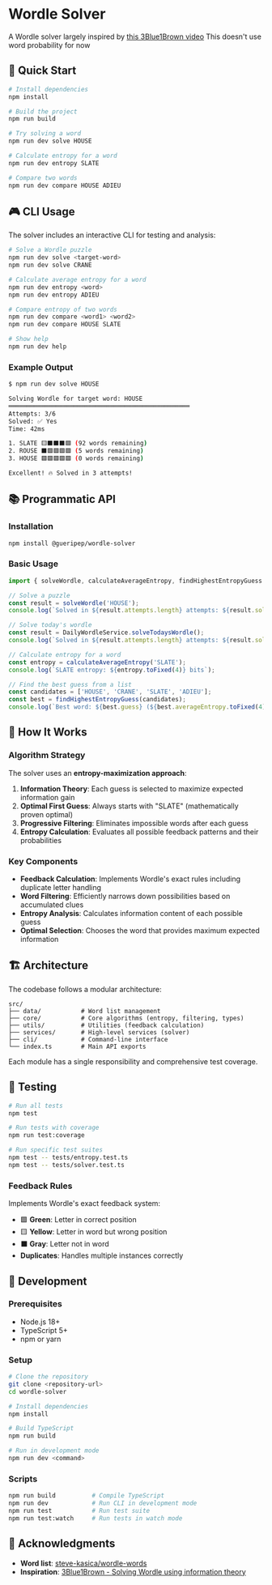 # Wordle Solver

A Wordle solver largely inspired by [this 3Blue1Brown video](https://youtu.be/v68zYyaEmEA?si=PAkyAdpUDy6BNUVB)
This doesn't use word probability for now

## 🚀 Quick Start

```bash
# Install dependencies
npm install

# Build the project
npm run build

# Try solving a word
npm run dev solve HOUSE

# Calculate entropy for a word
npm run dev entropy SLATE

# Compare two words
npm run dev compare HOUSE ADIEU
```

## 🎮 CLI Usage

The solver includes an interactive CLI for testing and analysis:

```bash
# Solve a Wordle puzzle
npm run dev solve <target-word>
npm run dev solve CRANE

# Calculate average entropy for a word
npm run dev entropy <word>
npm run dev entropy ADIEU

# Compare entropy of two words
npm run dev compare <word1> <word2>
npm run dev compare HOUSE SLATE

# Show help
npm run dev help
```

### Example Output

```bash
$ npm run dev solve HOUSE

Solving Wordle for target word: HOUSE
══════════════════════════════════════════════════
Attempts: 3/6
Solved: ✅ Yes
Time: 42ms

1. SLATE 🟨⬛⬛⬛🟩 (92 words remaining)
2. ROUSE ⬛🟩🟩🟩🟩 (5 words remaining)  
3. HOUSE 🟩🟩🟩🟩🟩 (0 words remaining)

Excellent! 🔥 Solved in 3 attempts!
```

## 📚 Programmatic API

### Installation

```bash
npm install @gueripep/wordle-solver
```

### Basic Usage

```typescript
import { solveWordle, calculateAverageEntropy, findHighestEntropyGuess } from '@gueripep/wordle-solver';

// Solve a puzzle
const result = solveWordle('HOUSE');
console.log(`Solved in ${result.attempts.length} attempts: ${result.solved}`);

// Solve today's wordle
const result = DailyWordleService.solveTodaysWordle();
console.log(`Solved in ${result.attempts.length} attempts: ${result.solved}`);

// Calculate entropy for a word
const entropy = calculateAverageEntropy('SLATE');
console.log(`SLATE entropy: ${entropy.toFixed(4)} bits`);

// Find the best guess from a list
const candidates = ['HOUSE', 'CRANE', 'SLATE', 'ADIEU'];
const best = findHighestEntropyGuess(candidates);
console.log(`Best word: ${best.guess} (${best.averageEntropy.toFixed(4)} bits)`);
```

## 🧠 How It Works

### Algorithm Strategy

The solver uses an **entropy-maximization approach**:

1. **Information Theory**: Each guess is selected to maximize expected information gain
2. **Optimal First Guess**: Always starts with "SLATE" (mathematically proven optimal)
3. **Progressive Filtering**: Eliminates impossible words after each guess
4. **Entropy Calculation**: Evaluates all possible feedback patterns and their probabilities

### Key Components

- **Feedback Calculation**: Implements Wordle's exact rules including duplicate letter handling
- **Word Filtering**: Efficiently narrows down possibilities based on accumulated clues  
- **Entropy Analysis**: Calculates information content of each possible guess
- **Optimal Selection**: Chooses the word that provides maximum expected information

## 🏗️ Architecture

The codebase follows a modular architecture:

```
src/
├── data/           # Word list management
├── core/           # Core algorithms (entropy, filtering, types)
├── utils/          # Utilities (feedback calculation)
├── services/       # High-level services (solver)
├── cli/            # Command-line interface
└── index.ts        # Main API exports
```

Each module has a single responsibility and comprehensive test coverage.

## 🧪 Testing

```bash
# Run all tests
npm test

# Run tests with coverage
npm run test:coverage

# Run specific test suites
npm test -- tests/entropy.test.ts
npm test -- tests/solver.test.ts
```

### Feedback Rules

Implements Wordle's exact feedback system:

- 🟩 **Green**: Letter in correct position
- 🟨 **Yellow**: Letter in word but wrong position
- ⬛ **Gray**: Letter not in word
- **Duplicates**: Handles multiple instances correctly

## 🔧 Development

### Prerequisites

- Node.js 18+
- TypeScript 5+
- npm or yarn

### Setup

```bash
# Clone the repository
git clone <repository-url>
cd wordle-solver

# Install dependencies
npm install

# Build TypeScript
npm run build

# Run in development mode
npm run dev <command>
```

### Scripts

```bash
npm run build          # Compile TypeScript
npm run dev            # Run CLI in development mode
npm run test           # Run test suite
npm run test:watch     # Run tests in watch mode
```

## 🙏 Acknowledgments

- **Word list**: [steve-kasica/wordle-words](https://github.com/steve-kasica/wordle-words/tree/master)
- **Inspiration**: [3Blue1Brown - Solving Wordle using information theory](https://youtu.be/v68zYyaEmEA?si=PAkyAdpUDy6BNUVB)
